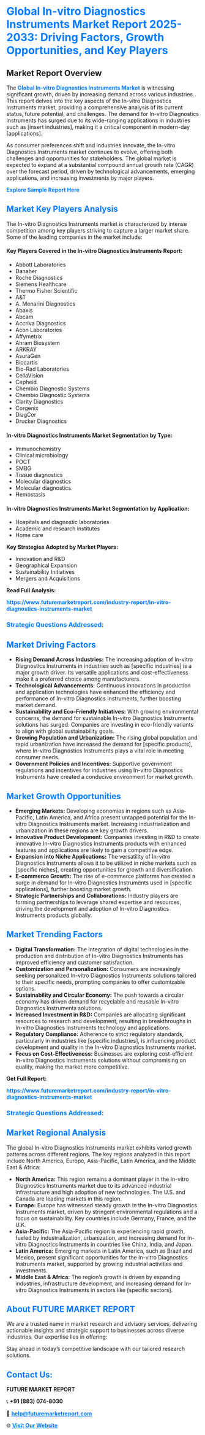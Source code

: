 <h1 style="color: #007BFF;">Global In-vitro Diagnostics Instruments Market Report 2025-2033: Driving Factors, Growth Opportunities, and Key Players</h1>

<section id="overview">
<h2>Market Report Overview</h2>
<p>The <a href="https://www.futuremarketreport.com/industry-report/in-vitro-diagnostics-instruments-market" style="color: #007BFF; text-decoration: none;"><strong>Global In-vitro Diagnostics Instruments Market</strong></a> is witnessing significant growth, driven by increasing demand across various industries. This report delves into the key aspects of the In-vitro Diagnostics Instruments market, providing a comprehensive analysis of its current status, future potential, and challenges. The demand for In-vitro Diagnostics Instruments has surged due to its wide-ranging applications in industries such as [insert industries], making it a critical component in modern-day [applications].</p>
<p>As consumer preferences shift and industries innovate, the In-vitro Diagnostics Instruments market continues to evolve, offering both challenges and opportunities for stakeholders. The global market is expected to expand at a substantial compound annual growth rate (CAGR) over the forecast period, driven by technological advancements, emerging applications, and increasing investments by major players.</p>
</section>

<section id="overview">
<p><a href="https://www.futuremarketreport.com/request-sample/reportId=63450" style="color: #007BFF; text-decoration: none;"><strong>Explore Sample Report Here</strong></a></p>
</section>

<section id="key-players">
<h2 style="color: #007BFF;">Market Key Players Analysis</h2>
<p>The In-vitro Diagnostics Instruments market is characterized by intense competition among key players striving to capture a larger market share. Some of the leading companies in the market include:</p>
<h4>Key Players Covered in the In-vitro Diagnostics Instruments Report:</h4>
<ul><li>Abbott Laboratories</li><li>Danaher</li><li>Roche Diagnostics</li><li>Siemens Healthcare</li><li>Thermo Fisher Scientific</li><li>A&amp;T</li><li>A. Menarini Diagnostics</li><li>Abaxis</li><li>Abcam</li><li>Accriva Diagnostics</li><li>Acon Laboratories</li><li>Affymetrix</li><li>Ahram Biosystem</li><li>ARKRAY</li><li>AsuraGen</li><li>Biocartis</li><li>Bio-Rad Laboratories</li><li>CellaVision</li><li>Cepheid</li><li>Chembio Diagnostic Systems</li><li>Chembio Diagnostic Systems</li><li>Clarity Diagnostics</li><li>Corgenix</li><li>DiagCor</li><li>Drucker Diagnostics</li></ul>
<h4>In-vitro Diagnostics Instruments Market Segmentation by Type:</h4>
<ul><li>Immunochemistry</li><li>Clinical microbiology</li><li>POCT</li><li>SMBG</li><li>Tissue diagnostics</li><li>Molecular diagnostics</li><li>Molecular diagnostics</li><li>Hemostasis</li></ul>

<h4>In-vitro Diagnostics Instruments Market Segmentation by Application:</h4>
<ul><li>Hospitals and diagnostic laboratories</li><li>Academic and research institutes</li><li>Home care</li></ul>
<p><strong>Key Strategies Adopted by Market Players:</strong></p>
<ul>
<li>Innovation and R&D</li>
<li>Geographical Expansion</li>
<li>Sustainability Initiatives</li>
<li>Mergers and Acquisitions</li>
</ul>
</section>

<section>
<p><strong>Read Full Analysis: </strong></p><a href="https://www.futuremarketreport.com/industry-report/in-vitro-diagnostics-instruments-market" style="color: #007BFF; text-decoration: none;"><strong>https://www.futuremarketreport.com/industry-report/in-vitro-diagnostics-instruments-market</strong></a>
<h3 style="color: #007BFF;">Strategic Questions Addressed:</h3>
</section>

<section id="driving-factors">
<h2 style="color: #007BFF;">Market Driving Factors</h2>
<ul>
<li><strong>Rising Demand Across Industries:</strong> The increasing adoption of In-vitro Diagnostics Instruments in industries such as [specific industries] is a major growth driver. Its versatile applications and cost-effectiveness make it a preferred choice among manufacturers.</li>
<li><strong>Technological Advancements:</strong> Continuous innovations in production and application technologies have enhanced the efficiency and performance of In-vitro Diagnostics Instruments, further boosting market demand.</li>
<li><strong>Sustainability and Eco-Friendly Initiatives:</strong> With growing environmental concerns, the demand for sustainable In-vitro Diagnostics Instruments solutions has surged. Companies are investing in eco-friendly variants to align with global sustainability goals.</li>
<li><strong>Growing Population and Urbanization:</strong> The rising global population and rapid urbanization have increased the demand for [specific products], where In-vitro Diagnostics Instruments plays a vital role in meeting consumer needs.</li>
<li><strong>Government Policies and Incentives:</strong> Supportive government regulations and incentives for industries using In-vitro Diagnostics Instruments have created a conducive environment for market growth.</li>
</ul>
</section>

<section id="growth-opportunities">
<h2 style="color: #007BFF;">Market Growth Opportunities</h2>
<ul>
<li><strong>Emerging Markets:</strong> Developing economies in regions such as Asia-Pacific, Latin America, and Africa present untapped potential for the In-vitro Diagnostics Instruments market. Increasing industrialization and urbanization in these regions are key growth drivers.</li>
<li><strong>Innovative Product Development:</strong> Companies investing in R&D to create innovative In-vitro Diagnostics Instruments products with enhanced features and applications are likely to gain a competitive edge.</li>
<li><strong>Expansion into Niche Applications:</strong> The versatility of In-vitro Diagnostics Instruments allows it to be utilized in niche markets such as [specific niches], creating opportunities for growth and diversification.</li>
<li><strong>E-commerce Growth:</strong> The rise of e-commerce platforms has created a surge in demand for In-vitro Diagnostics Instruments used in [specific applications], further boosting market growth.</li>
<li><strong>Strategic Partnerships and Collaborations:</strong> Industry players are forming partnerships to leverage shared expertise and resources, driving the development and adoption of In-vitro Diagnostics Instruments products globally.</li>
</ul>
</section>

<section id="trending-factors">
<h2 style="color: #007BFF;">Market Trending Factors</h2>
<ul>
<li><strong>Digital Transformation:</strong> The integration of digital technologies in the production and distribution of In-vitro Diagnostics Instruments has improved efficiency and customer satisfaction.</li>
<li><strong>Customization and Personalization:</strong> Consumers are increasingly seeking personalized In-vitro Diagnostics Instruments solutions tailored to their specific needs, prompting companies to offer customizable options.</li>
<li><strong>Sustainability and Circular Economy:</strong> The push towards a circular economy has driven demand for recyclable and reusable In-vitro Diagnostics Instruments solutions.</li>
<li><strong>Increased Investment in R&D:</strong> Companies are allocating significant resources to research and development, resulting in breakthroughs in In-vitro Diagnostics Instruments technology and applications.</li>
<li><strong>Regulatory Compliance:</strong> Adherence to strict regulatory standards, particularly in industries like [specific industries], is influencing product development and quality in the In-vitro Diagnostics Instruments market.</li>
<li><strong>Focus on Cost-Effectiveness:</strong> Businesses are exploring cost-efficient In-vitro Diagnostics Instruments solutions without compromising on quality, making the market more competitive.</li>
</ul>
</section>

<section>
<p><strong>Get Full Report: </strong></p><a href="https://www.futuremarketreport.com/industry-report/in-vitro-diagnostics-instruments-market" style="color: #007BFF; text-decoration: none;"><strong>https://www.futuremarketreport.com/industry-report/in-vitro-diagnostics-instruments-market</strong></a>
<h3 style="color: #007BFF;">Strategic Questions Addressed:</h3>
</section>


<section id="regional-analysis">
<h2 style="color: #007BFF;">Market Regional Analysis</h2>
<p>The global In-vitro Diagnostics Instruments market exhibits varied growth patterns across different regions. The key regions analyzed in this report include North America, Europe, Asia-Pacific, Latin America, and the Middle East & Africa:</p>
<ul>
<li><strong>North America:</strong> This region remains a dominant player in the In-vitro Diagnostics Instruments market due to its advanced industrial infrastructure and high adoption of new technologies. The U.S. and Canada are leading markets in this region.</li>
<li><strong>Europe:</strong> Europe has witnessed steady growth in the In-vitro Diagnostics Instruments market, driven by stringent environmental regulations and a focus on sustainability. Key countries include Germany, France, and the U.K.</li>
<li><strong>Asia-Pacific:</strong> The Asia-Pacific region is experiencing rapid growth, fueled by industrialization, urbanization, and increasing demand for In-vitro Diagnostics Instruments in countries like China, India, and Japan.</li>
<li><strong>Latin America:</strong> Emerging markets in Latin America, such as Brazil and Mexico, present significant opportunities for the In-vitro Diagnostics Instruments market, supported by growing industrial activities and investments.</li>
<li><strong>Middle East & Africa:</strong> The region’s growth is driven by expanding industries, infrastructure development, and increasing demand for In-vitro Diagnostics Instruments in sectors like [specific sectors].</li>
</ul>
</section>

<footer>
<h2 style="color: #007BFF;">About FUTURE MARKET REPORT</h2>
<p>We are a trusted name in market research and advisory services, delivering actionable insights and strategic support to businesses across diverse industries. Our expertise lies in offering:</p>

<p>Stay ahead in today’s competitive landscape with our tailored research solutions.</p>

<h2 style="color: #007BFF;">Contact Us:</h2>
<p><strong>FUTURE MARKET REPORT</strong></p>
<p>📞 <strong>+91 (883) 074-8030</strong></p>
<p>📧 <strong><a href="mailto:help@futuremarketreport.com" style="color: #007BFF;">help@futuremarketreport.com</a></strong></p>
<p>🌐 <strong><a href="https://www.futuremarketreport.com/" style="color: #007BFF;">Visit Our Website</a></strong></p>
</footer>